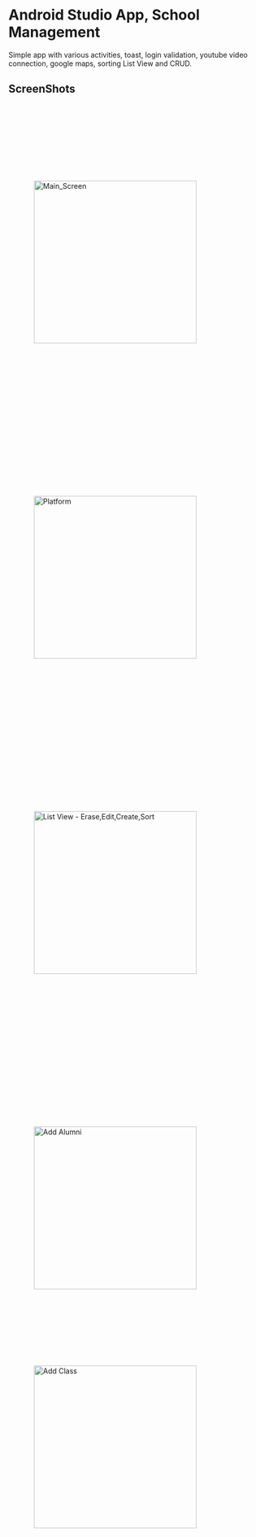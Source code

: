 # Android Studio App, School Management

Simple app with various activities, toast, login validation, youtube video connection, google maps, sorting List View and CRUD.

## ScreenShots

<img src="https://github.com/Ricardo-Developer/android_studio_school_database/blob/master/images/1.png" width="320px" alt="Main_Screen" hspace="50" vspace="150"><img src="https://github.com/Ricardo-Developer/android_studio_school_database/blob/master/images/2.png" width="320px" alt="Platform" hspace="50" vspace="150"><img src="https://github.com/Ricardo-Developer/android_studio_school_database/blob/master/images/3.png" width="320px" alt="List View - Erase,Edit,Create,Sort" hspace="50" vspace="150"><img src="https://github.com/Ricardo-Developer/android_studio_school_database/blob/master/images/4.png" width="320px" alt="Add Alumni" hspace="50" vspace="150"><img src="https://github.com/Ricardo-Developer/android_studio_school_database/blob/master/images/5.png" width="320px" alt="Add Class" hspace="50">



